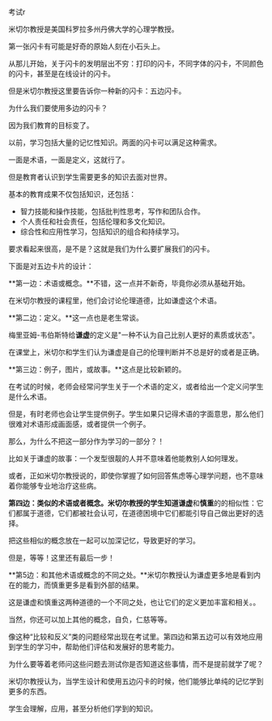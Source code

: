 
考试r

米切尔教授是美国科罗拉多州丹佛大学的心理学教授。

第一张闪卡有可能是好奇的原始人刻在小石头上。

从那儿开始，关于闪卡的发明层出不穷：打印的闪卡，不同字体的闪卡，不同颜色的闪卡，甚至是在线设计的闪卡。

但是米切尔教授这里要告诉你一种新的闪卡：五边闪卡。

为什么我们要使用多边的闪卡？

因为我们教育的目标变了。

以前，学习包括大量的记忆性知识。两面的闪卡可以满足这种需求。

一面是术语，一面是定义，这就行了。

但是教育者认识到学生需要更多的知识去面对世界。

基本的教育成果不仅包括知识，还包括：

 - 智力技能和操作技能，包括批判性思考，写作和团队合作。
 - 个人责任和社会责任，包括伦理和多文化知识。  
 - 综合性和应用性学习，包括知识的组合和持续学习。

要求看起来很高，是不是？这就是我们为什么要扩展我们的闪卡。

下面是对五边卡片的设计：

**第一边：术语或概念。**不错，这一点并不新奇，毕竟你必须从基础开始。

在米切尔教授的课程里，他们会讨论伦理道德，比如谦虚这个术语。

**第二边：定义。**这一点也是老生常谈。

梅里亚姆-韦伯斯特给**谦虚**的定义是"一种不认为自己比别人更好的素质或状态"。

在课堂上，米切尔和学生们认为谦虚是自己的伦理判断并不总是好的或者是正确。

**第三边：例子，图片，或故事。**这点是比较新颖的。

在考试的时候，老师会经常问学生关于一个术语的定义，或者给出一个定义问学生是什么术语。

但是，有时老师也会让学生提供例子。学生如果只记得术语的字面意思，那么他们很难对术语形成画面感，或者提供一个例子。

那么，为什么不把这一部分作为学习的一部分？！

比如关于谦虚的故事：一个发型很靓的人并不意味着他能教别人如何理发。

或者，正如米切尔教授说的，即使你掌握了如何回答焦虑等心理学问题，也不意味着你能够专业地治疗这些病。

**第四边：类似的术语或者概念。**米切尔教授的学生知道**谦虚**和**慎重**的的相似性：它们都属于道德，它们都被社会认可，在道德困境中它们都能引导自己做出更好的选择。

把这些相似的概念放在一起可以加深记忆，导致更好的学习。

但是，等等！这里还有最后一步！

**第5边：和其他术语或概念的不同之处。**米切尔教授认为谦虚更多地是看到内在的能力，而慎重更多是看到外部的结果。

这是谦虚和慎重这两种道德的一个不同之处，也让它们的定义更加丰富和相关。。

当然，你还可以加上其他的概念，自负，仁慈等等。

像这种“比较和反义”类的问题经常出现在考试里。第四边和第五边可以有效地应用到学生的学习中，帮助他们评估和发展好的思考能力。

为什么要等着老师问这些问题去测试你是否知道这些事情，而不是提前就学了呢？

米切尔教授认为，当学生设计和使用五边闪卡的时候，他们能够比单纯的记忆学到更多的东西。

学生会理解，应用，甚至分析他们学到的知识。







<!--stackedit_data:
eyJoaXN0b3J5IjpbLTE1MjY2Njc5OTUsLTE3Mzc2MDE4NDUsLT
U0MDAxNTU1MSwxNzI2NTY4MzI1XX0=
-->